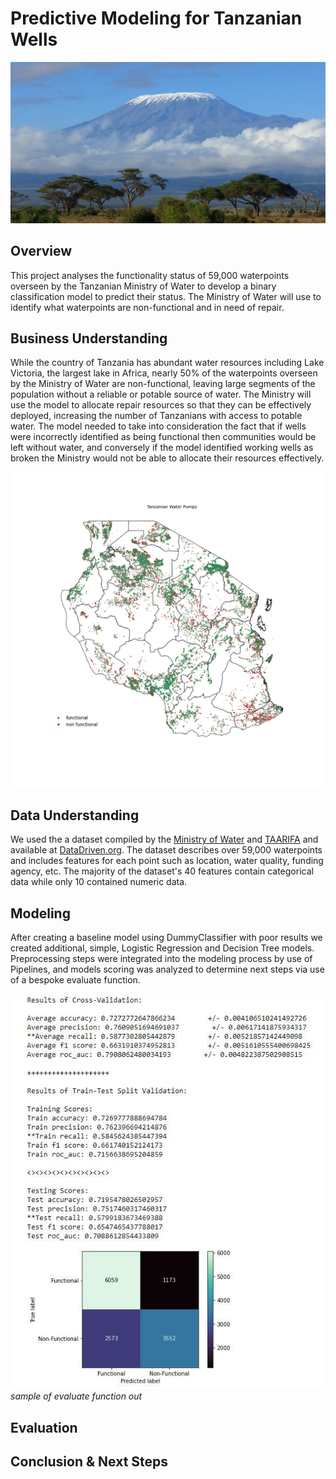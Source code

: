 # Predictive Modeling for Tanzanian Wells 

![](images/cropMount-Kilimanjaro.jpg)

## Overview

This project analyses the functionality status of 59,000 waterpoints overseen by the Tanzanian Ministry of Water to develop a binary classification  model to predict their status. The Ministry of Water will use to identify what waterpoints are non-functional and in need of repair. 


## Business Understanding 

While the country of Tanzania has abundant water resources including Lake Victoria, the largest lake in Africa, nearly 50% of the waterpoints overseen by the Ministry of Water are non-functional, leaving large segments of the population without a reliable or potable source of water. The Ministry will use the model to allocate repair resources so that they can be effectively deployed, increasing the number of Tanzanians with access to potable water. The model needed to take into consideration the fact that if wells were incorrectly identified as being functional then communities would be left without water, and conversely if the model identified working wells as broken the Ministry would not be able to allocate their resources effectively.

<p align="center">
  <img src="images/Tanzania_pumps.png"/>
</p>

## Data Understanding

We used the a dataset compiled by the [Ministry of Water](https://www.maji.go.tz/) and [TAARIFA](https://taarifa.org/) and available at [DataDriven.org](https://www.drivendata.org/competitions/7/pump-it-up-data-mining-the-water-table/).  The dataset describes over 59,000 waterpoints and includes features for each point such as location, water quality, funding agency, etc. The majority of the dataset's 40 features contain categorical data while only 10 contained numeric data.  


## Modeling

After creating a baseline model using DummyClassifier with poor results we created additional, simple, Logistic Regression and Decision Tree models. Preprocessing steps were integrated into the modeling process by use of Pipelines, and models scoring was analyzed to determine next steps via use of a bespoke evaluate function. 

![sample evaluate function output](images/Evaluate_example.JPG)
*sample of evaluate function out*



## Evaluation


## Conclusion & Next Steps




